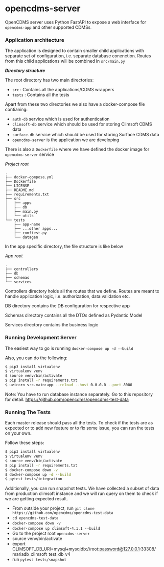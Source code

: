 # opencdms-server

OpenCDMS server uses Python FastAPI to expose a web interface for `opencdms-app` and other supported CDMSs.

### Application architecture

The application is designed to contain smaller child applications with separate set of configuration, i.e. separate database conenction.
Routes from this child applications will be combined in `src/main.py`

***Directory structure***

The root directory has two main directories:
- `src` : Contains all the applications/CDMS wrappers
- `tests` : Contains all the tests

Apart from these two directories we also have a docker-compose file contianing:

- `auth-db` service which is used for authentication
- `climsoft-db` service which should be used for storing Climsoft CDMS data
- `surface-db` service which should be used for storing Surface CDMS data
- `opencdms-server` is the application we are developing

There is also a `Dockerfile` where we have defined the docker image for `opencdms-server` service

*Project root*
```
.
├── docker-compose.yml
├── Dockerfile
├── LICENSE
├── README.md
├── requirements.txt
├── src
│   ├── apps
│   ├── db
│   ├── main.py
│   └── utils
└── tests
    ├── app-name
    ├── ...other apps...
    ├── conftest.py
    └── datagen

```

In the app specific directory, the file structure is like below

*App root*

```
.
├── controllers
├── db
├── schemas
└── services

```

Controllers directory holds all the routes that we define. Routes are meant to handle application logic, i.e. authorization, data validation etc.

DB directory contains the DB configuration for respective app

Schemas directory contains all the DTOs defined as Pydantic Model

Services directory contains the business logic

### Running Development Server

The easiest way to go is running `docker-compose up -d --build`

Also, you can do the following:

```bash
$ pip3 install virtualenv 
$ virtualenv venv 
$ source venv/bin/activate
$ pip install -r requirements.txt
$ uvicorn src.main:app --reload --host 0.0.0.0 --port 8000
```

Note: You have to run database instance separately. Go to this repository for detail. https://github.com/opencdms/opencdms-test-data


### Running The Tests

Each master release should pass all the tests. To check if the tests are as expected or to add new feature or to fix some issue, you can run the tests on your own.

Follow these steps:

```bash
$ pip3 install virtualenv 
$ virtualenv venv 
$ source venv/bin/activate
$ pip install -r requirements.txt
$ docker-compose down -v
$ docker-compose up -d --build
$ pytest tests/integration
```

Additionally, you can run snapshot tests. We have collected a subset of data from production climsoft instance and we will run query on them to check if we are getting expected result.

  - From outside your project, run `git clone https://github.com/opencdms/opencdms-test-data`
  - `cd opencdms-test-data`
  - `docker-compose down -v`
  - `docker-compose up climsoft-4.1.1 --build`
  - Go to the project root `opencdms-server`
  - source venv/bin/activate
  - export CLIMSOFT_DB_URI=mysql+mysqldb://root:password@127.0.0.1:33308/mariadb_climsoft_test_db_v4
  - run `pytest tests/snapshot`

